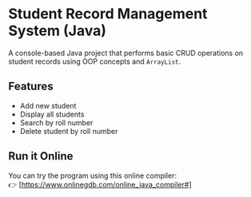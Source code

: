 # Student Record Management System (Java)

A console-based Java project that performs basic CRUD operations on student records using OOP concepts and `ArrayList`.

## Features
- Add new student
- Display all students
- Search by roll number
- Delete student by roll number

## Run it Online
You can try the program using this online compiler:  
👉 [https://www.onlinegdb.com/online_java_compiler#]



